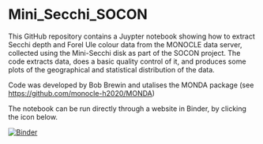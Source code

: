 # Mini_Secchi_SOCON

This GitHub repository contains a Juypter notebook showing how to extract Secchi depth and Forel Ule colour data from the MONOCLE data server, collected using the Mini-Secchi disk as part of the SOCON project. The code extracts data, does a basic quality control of it, and produces some plots of the geographical and statistical distribution of the data. 

Code was developed by Bob Brewin and utalises the MONDA package (see https://github.com/monocle-h2020/MONDA)

The notebook can be run directly through a website in Binder, by clicking the icon below.

[![Binder](https://mybinder.org/badge_logo.svg)](https://mybinder.org/v2/gh/rjbrewin/Mini_Secchi_SOCON/HEAD)

